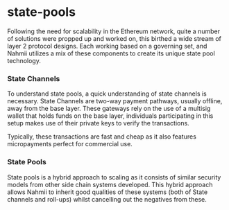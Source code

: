 # state-pools

Following the need for scalability in the Ethereum network, quite a number of solutions were propped up and worked on, this birthed a wide stream of layer 2 protocol designs. Each working based on a governing set, and Nahmii utilizes a mix of these components to create its unique state pool technology.

### State Channels

To understand state pools, a quick understanding of state channels is necessary. State Channels are two-way payment pathways, usually offline, away from the base layer. These gateways rely on the use of a multisig wallet that holds funds on the base layer, individuals participating in this setup makes use of their private keys to verify the transactions.

Typically, these transactions are fast and cheap as it also features micropayments perfect for commercial use.

### State Pools

State pools is a hybrid approach to scaling as it consists of similar security models from other side chain systems developed. This hybrid approach allows Nahmii to inherit good qualities of these systems (both of State channels and roll-ups) whilst cancelling out the negatives from these.
